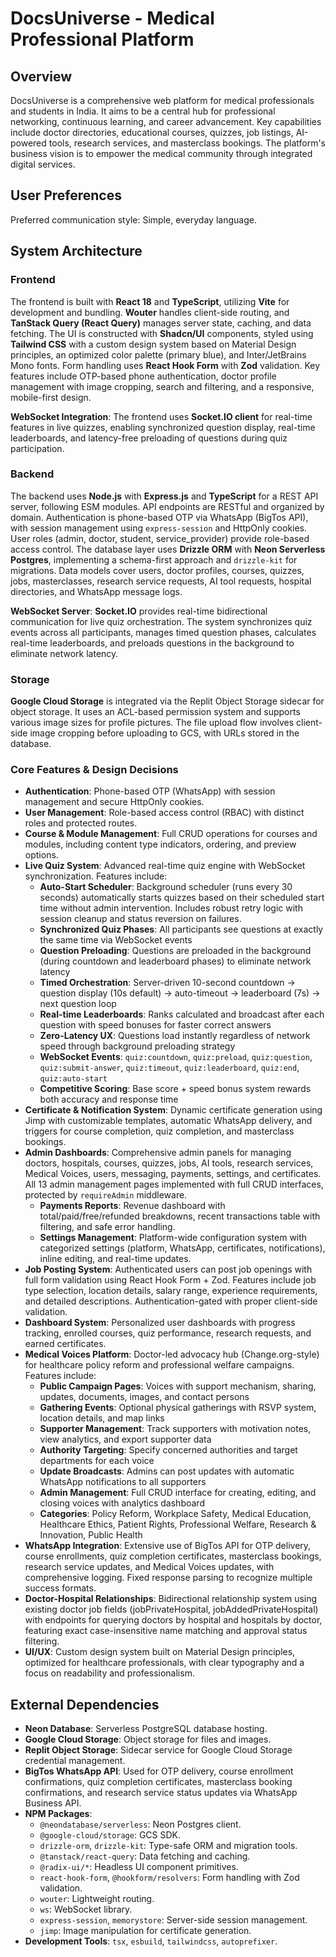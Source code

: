 # DocsUniverse - Medical Professional Platform

## Overview

DocsUniverse is a comprehensive web platform for medical professionals and students in India. It aims to be a central hub for professional networking, continuous learning, and career advancement. Key capabilities include doctor directories, educational courses, quizzes, job listings, AI-powered tools, research services, and masterclass bookings. The platform's business vision is to empower the medical community through integrated digital services.

## User Preferences

Preferred communication style: Simple, everyday language.

## System Architecture

### Frontend

The frontend is built with **React 18** and **TypeScript**, utilizing **Vite** for development and bundling. **Wouter** handles client-side routing, and **TanStack Query (React Query)** manages server state, caching, and data fetching. The UI is constructed with **Shadcn/UI** components, styled using **Tailwind CSS** with a custom design system based on Material Design principles, an optimized color palette (primary blue), and Inter/JetBrains Mono fonts. Form handling uses **React Hook Form** with **Zod** validation. Key features include OTP-based phone authentication, doctor profile management with image cropping, search and filtering, and a responsive, mobile-first design.

**WebSocket Integration**: The frontend uses **Socket.IO client** for real-time features in live quizzes, enabling synchronized question display, real-time leaderboards, and latency-free preloading of questions during quiz participation.

### Backend

The backend uses **Node.js** with **Express.js** and **TypeScript** for a REST API server, following ESM modules. API endpoints are RESTful and organized by domain. Authentication is phone-based OTP via WhatsApp (BigTos API), with session management using `express-session` and HttpOnly cookies. User roles (admin, doctor, student, service_provider) provide role-based access control. The database layer uses **Drizzle ORM** with **Neon Serverless Postgres**, implementing a schema-first approach and `drizzle-kit` for migrations. Data models cover users, doctor profiles, courses, quizzes, jobs, masterclasses, research service requests, AI tool requests, hospital directories, and WhatsApp message logs.

**WebSocket Server**: **Socket.IO** provides real-time bidirectional communication for live quiz orchestration. The system synchronizes quiz events across all participants, manages timed question phases, calculates real-time leaderboards, and preloads questions in the background to eliminate network latency.

### Storage

**Google Cloud Storage** is integrated via the Replit Object Storage sidecar for object storage. It uses an ACL-based permission system and supports various image sizes for profile pictures. The file upload flow involves client-side image cropping before uploading to GCS, with URLs stored in the database.

### Core Features & Design Decisions

- **Authentication**: Phone-based OTP (WhatsApp) with session management and secure HttpOnly cookies.
- **User Management**: Role-based access control (RBAC) with distinct roles and protected routes.
- **Course & Module Management**: Full CRUD operations for courses and modules, including content type indicators, ordering, and preview options.
- **Live Quiz System**: Advanced real-time quiz engine with WebSocket synchronization. Features include:
  - **Auto-Start Scheduler**: Background scheduler (runs every 30 seconds) automatically starts quizzes based on their scheduled start time without admin intervention. Includes robust retry logic with session cleanup and status reversion on failures.
  - **Synchronized Quiz Phases**: All participants see questions at exactly the same time via WebSocket events
  - **Question Preloading**: Questions are preloaded in the background (during countdown and leaderboard phases) to eliminate network latency
  - **Timed Orchestration**: Server-driven 10-second countdown → question display (10s default) → auto-timeout → leaderboard (7s) → next question loop
  - **Real-time Leaderboards**: Ranks calculated and broadcast after each question with speed bonuses for faster correct answers
  - **Zero-Latency UX**: Questions load instantly regardless of network speed through background preloading strategy
  - **WebSocket Events**: `quiz:countdown`, `quiz:preload`, `quiz:question`, `quiz:submit-answer`, `quiz:timeout`, `quiz:leaderboard`, `quiz:end`, `quiz:auto-start`
  - **Competitive Scoring**: Base score + speed bonus system rewards both accuracy and response time
- **Certificate & Notification System**: Dynamic certificate generation using Jimp with customizable templates, automatic WhatsApp delivery, and triggers for course completion, quiz completion, and masterclass bookings.
- **Admin Dashboards**: Comprehensive admin panels for managing doctors, hospitals, courses, quizzes, jobs, AI tools, research services, Medical Voices, users, messaging, payments, settings, and certificates. All 13 admin management pages implemented with full CRUD interfaces, protected by `requireAdmin` middleware.
  - **Payments Reports**: Revenue dashboard with total/paid/free/refunded breakdowns, recent transactions table with filtering, and safe error handling.
  - **Settings Management**: Platform-wide configuration system with categorized settings (platform, WhatsApp, certificates, notifications), inline editing, and real-time updates.
- **Job Posting System**: Authenticated users can post job openings with full form validation using React Hook Form + Zod. Features include job type selection, location details, salary range, experience requirements, and detailed descriptions. Authentication-gated with proper client-side validation.
- **Dashboard System**: Personalized user dashboards with progress tracking, enrolled courses, quiz performance, research requests, and earned certificates.
- **Medical Voices Platform**: Doctor-led advocacy hub (Change.org-style) for healthcare policy reform and professional welfare campaigns. Features include:
  - **Public Campaign Pages**: Voices with support mechanism, sharing, updates, documents, images, and contact persons
  - **Gathering Events**: Optional physical gatherings with RSVP system, location details, and map links
  - **Supporter Management**: Track supporters with motivation notes, view analytics, and export supporter data
  - **Authority Targeting**: Specify concerned authorities and target departments for each voice
  - **Update Broadcasts**: Admins can post updates with automatic WhatsApp notifications to all supporters
  - **Admin Management**: Full CRUD interface for creating, editing, and closing voices with analytics dashboard
  - **Categories**: Policy Reform, Workplace Safety, Medical Education, Healthcare Ethics, Patient Rights, Professional Welfare, Research & Innovation, Public Health
- **WhatsApp Integration**: Extensive use of BigTos API for OTP delivery, course enrollments, quiz completion certificates, masterclass bookings, research service updates, and Medical Voices updates, with comprehensive logging. Fixed response parsing to recognize multiple success formats.
- **Doctor-Hospital Relationships**: Bidirectional relationship system using existing doctor job fields (jobPrivateHospital, jobAddedPrivateHospital) with endpoints for querying doctors by hospital and hospitals by doctor, featuring exact case-insensitive name matching and approval status filtering.
- **UI/UX**: Custom design system built on Material Design principles, optimized for healthcare professionals, with clear typography and a focus on readability and professionalism.

## External Dependencies

-   **Neon Database**: Serverless PostgreSQL database hosting.
-   **Google Cloud Storage**: Object storage for files and images.
-   **Replit Object Storage**: Sidecar service for Google Cloud Storage credential management.
-   **BigTos WhatsApp API**: Used for OTP delivery, course enrollment confirmations, quiz completion certificates, masterclass booking confirmations, and research service status updates via WhatsApp Business API.
-   **NPM Packages**:
    -   `@neondatabase/serverless`: Neon Postgres client.
    -   `@google-cloud/storage`: GCS SDK.
    -   `drizzle-orm`, `drizzle-kit`: Type-safe ORM and migration tools.
    -   `@tanstack/react-query`: Data fetching and caching.
    -   `@radix-ui/*`: Headless UI component primitives.
    -   `react-hook-form`, `@hookform/resolvers`: Form handling with Zod validation.
    -   `wouter`: Lightweight routing.
    -   `ws`: WebSocket library.
    -   `express-session`, `memorystore`: Server-side session management.
    -   `jimp`: Image manipulation for certificate generation.
-   **Development Tools**: `tsx`, `esbuild`, `tailwindcss`, `autoprefixer`.